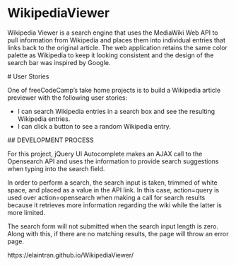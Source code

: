 # WikipediaViewer
<p>Wikipedia Viewer is a search engine that uses the MediaWiki Web API to pull information from Wikipedia and places them into individual entries that links back to the original article. The web application retains the same color palette as Wikipedia to keep it looking consistent and the design of the search bar was inspired by Google.</p>
# User Stories
<p>One of freeCodeCamp’s take home projects is to build a Wikipedia article previewer with the following user stories:</p>
<ul>
  <li>I can search Wikipedia entries in a search box and see the resulting Wikipedia entries.</li>
  <li>I can click a button to see a random Wikipedia entry.</li>
</ul>
## DEVELOPMENT PROCESS
<p>For this project, jQuery UI Autocomplete makes an AJAX call to the Opensearch API and uses the information to provide search suggestions when typing into the search field.</p>
<p>In order to perform a search, the search input is taken, trimmed of white space, and placed as a value in the API link. In this case, action=query is used over action=opensearch when making a call for search results because it retrieves more information regarding the wiki while the latter is more limited.</p>
<p>The search form will not submitted when the search input length is zero. Along with this, if there are no matching results, the page will throw an error page.</p>
<p>https://elaintran.github.io/WikipediaViewer/</p>
